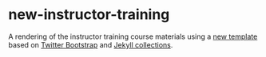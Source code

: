 # new-instructor-training

A rendering of the instructor training course materials using a [new template](https://github.com/gvwilson/new-template/)
based on [Twitter Bootstrap](http://getbootstrap.com/)
and [Jekyll collections](https://jekyllrb.com/docs/collections/).

